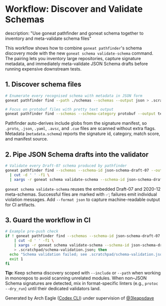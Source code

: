 # Workflow: Discover and Validate Schemas

description: "Use goneat pathfinder and goneat schema together to inventory and meta-validate schema files"

This workflow shows how to combine `goneat pathfinder`'s schema discovery mode with the new
`goneat schema validate-schema` command. The pairing lets you inventory large repositories, capture
signature metadata, and immediately meta-validate JSON Schema drafts before running expensive downstream tests.

## 1. Discover schema files

```bash
# Enumerate every recognised schema with metadata in JSON form
goneat pathfinder find --path ./schemas --schemas --output json > .scratchpad/schema-inventory.json

# Focus on protobuf files with pretty text output
goneat pathfinder find --schemas --schema-category protobuf --output text
```

Pathfinder auto-derives include globs from the signature manifest, so `.proto`, `.json`, `.yaml`, `.avsc`, and
`.cue` files are scanned without extra flags. Metadata (`metadata.schema`) reports the signature id, category,
match score, and manifest source.

## 2. Pipe JSON Schema drafts into the validator

```bash
# Validate every Draft-07 schema produced by pathfinder
goneat pathfinder find --schemas --schema-id json-schema-draft-07 --output text \
  | cut -d ' ' -f1 \
  | xargs -r goneat schema validate-schema --schema-id json-schema-draft-07
```

`goneat schema validate-schema` reuses the embedded Draft-07 and 2020-12 meta-schemas. Successful files are marked
with `✅`; failures emit individual violation messages. Add `--format json` to capture machine-readable output for CI
artifacts.

## 3. Guard the workflow in CI

```bash
# Example pre-push check
if ! goneat pathfinder find --schemas --schema-id json-schema-draft-07 --output text \
    | cut -d ' ' -f1 \
    | xargs -r goneat schema validate-schema --schema-id json-schema-draft-07 --format json \
    > .scratchpad/schema-validation.json; then
  echo "Schema validation failed; see .scratchpad/schema-validation.json"
  exit 1
fi
```

**Tip:** Keep schema discovery scoped with `--include` or `--path` when working in monorepos to avoid scanning
unrelated modules. When non–JSON Schema signatures are detected, mix in format-specific linters (e.g., `protoc --dry_run`)
until their dedicated validators land.

Generated by Arch Eagle ([Codex CLI](https://github.com/openai/codex)) under supervision of [@3leapsdave](https://github.com/3leapsdave)
